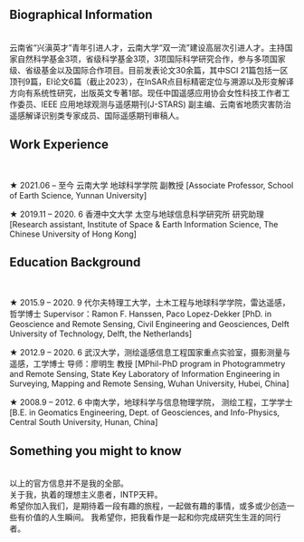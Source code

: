 ## Biographical Information ##
<br>
云南省“兴滇英才”青年引进人才，云南大学“双一流”建设高层次引进人才。主持国家自然科学基金3项，省级科学基金3项，3项国际科学研究合作，参与多项国家级、省级基金以及国际合作项目。目前发表论文30余篇，其中SCI 21篇包括一区顶刊9篇，EI论文6篇（截止2023），在InSAR点目标精密定位与溯源以及形变解译方向有系统性研究，出版英文专著1部。现任中国遥感应用协会女性科技工作者工作委员、IEEE 应用地球观测与遥感期刊(J-STARS) 副主编、云南省地质灾害防治遥感解译识别类专家成员、国际遥感期刊审稿人。
<br>

## Work Experience ##

<br>

★  2021.06 – 至今     云南大学 地球科学学院 副教授
     [Associate Professor, School of Earth Science, Yunnan University]

★  2019.11 – 2020. 6  香港中文大学 太空与地球信息科学研究所 研究助理
     [Research assistant, Institute of Space & Earth Information Science, The Chinese University of Hong Kong]

     
## Education Background ##
<br>

★  2015.9 – 2020. 9 代尔夫特理工大学，土木工程与地球科学学院，雷达遥感，哲学博士
Supervisor：Ramon F. Hanssen, Paco Lopez-Dekker
[PhD. in Geoscience and Remote Sensing, Civil Engineering and Geosciences, Delft University of Technology, Delft, the Netherlands]

★  2012.9 – 2020. 6 武汉大学，测绘遥感信息工程国家重点实验室，摄影测量与遥感，工学博士 
导师：廖明生 教授
[MPhil-PhD program in Photogrammetry and Remote Sensing, State Key Laboratory of Information Engineering in Surveying, Mapping and Remote Sensing, Wuhan University, Hubei, China]

★  2008.9 – 2012. 6 中南大学，地球科学与信息物理学院， 测绘工程，工学学士
[B.E. in Geomatics Engineering, Dept. of Geosciences, and Info-Physics, Central South University, Hunan, China] 




     
## Something you might to know ##
<br>
以上的官方信息并不是我的全部。
<br>
关于我，执着的理想主义患者，INTP天秤。
<br>
希望你加入我们，是期待着一段有趣的旅程，一起做有趣的事情，或多或少创造一些有价值的人生瞬间。
我希望你，把我看作是一起和你完成研究生生涯的同行者。

